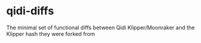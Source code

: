 # qidi-diffs
The minimal set of functional diffs between Qidi Klipper/Moonraker and the Klipper hash they were forked from
